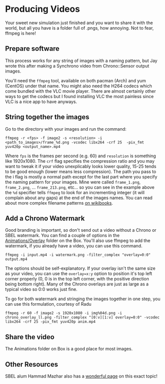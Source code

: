 # Producing Videos

Your sweet new simulation just finished and you want to share it with the world, but all you have is a folder full of .pngs, how annoying.
Not to fear, ffmpeg is here!

## Prepare software

This process works for any string of images with a naming pattern, but Jay wrote this after making a Synchrono video from Chrono::Sensor output images.

You'll need the `ffmpeg` tool, available on both pacman (Arch) and yum (CentOS) under that name.
You might also need the H264 codecs which come bundled with the VLC movie player.
There are almost certainly other ways to get the codecs but I found installing VLC the most painless since VLC is a nice app to have anyways.

## String together the images

Go to the directory with your images and run the command:
    
    ffmpeg -r <fps> -f image2 -s <resolution> -i <path_to_images>/frame_%d.png -vcodec libx264 -crf 25  -pix_fmt yuv420p <output_name>.mp4

Where `fps` is the frames per second (e.g. 60) and `resolution` is something like 1920x1080.
The `crf` flag specifies the compression ratio and you may want to tweak it if your video unexplicably looks lower quality, 15-25 tends to be good enough (lower means less compression).
The path you pass to the i flag is mostly a normal path except for the last part where you specify the naming pattern for your images.
Mine were called `frame_1.png`, `frame_2.png`, ... `frame_213.png`, etc... so you can see in the example above the `%d` specifier tells `ffmpeg` to look for an incrementing integer (it will complain about any gaps) at the end of the images names.
You can read about more complex filename patterns [on wikibooks](https://en.wikibooks.org/wiki/FFMPEG_An_Intermediate_Guide/image_sequence#Filename_patterns).

## Add a Chrono Watermark

Good branding is important, so don't send out a video without a Chrono or SBEL watermark.
You can find a couple of options in the [Animations/Overlay](https://uwmadison.box.com/s/nnfg6vsupmydz0gbhqgbh5ta06dl75vw) folder on the Box.
You'll also use ffmpeg to add the watermark, if you already have a video, you can use this command.

    ffmpeg -i input.mp4 -i watermark.png -filter_complex "overlay=0:0" output.mp4

The options should be self-explanatory.
If your overlay isn't the same size as your video, you can use the `overlay=x:y` option to position it's top left corner properly (0, 0 is in the top left corner, with the positive direction being bottom right).
Many of the Chrono overlays are just as large as a typical video so 0:0 works just fine.

To go for both watermark and stringing the images together in one step, you can use this formulation, courtesy of Radu

    ffmpeg -r 60 -f image2 -s 1920x1080 -i img%04d.png -i chrono_overlay_ll.png -filter_complex "[0:v][1:v] overlay=0:0" -vcodec libx264 -crf 25 -pix_fmt yuv420p anim.mp4

## Share the video

The Animations folder on Box is a good place for most images.

## Other Resources

SBEL alum Hammad Mazhar also has a [wonderful page](https://hamelot.io/) on this exact topic!
